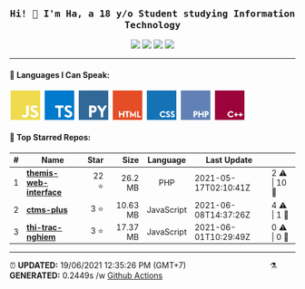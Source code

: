 <h3 align="center"><samp>Hi! 👋 I'm Ha, a 18 y/o Student studying Information Technology</samp></h3>
<div align="center">
	<img src="https://img.shields.io/badge/20-STARS-8cecff?style=for-the-badge">
	<img src="https://img.shields.io/badge/7-REPOS-f2e174?style=for-the-badge">
	<img src="https://img.shields.io/badge/6-FOLLOWERS-ff9eb6?style=for-the-badge">
	<img src="https://estruyf-github.azurewebsites.net/api/VisitorHit?user=belivipro9x99&repo=belivipro9x99&countColor=#ff85c8">
</div>

<hr>

<h4>🧬 Languages I Can Speak:</h4>
<span>
	<img style="margin: 0 2px" width="52" src="assets/icons/js.png" title="JavaScript">
	<img style="margin: 0 2px" width="52" src="assets/icons/ts.png" title="TypeScript">
	<img style="margin: 0 2px" width="52" src="assets/icons/py.png" title="Python">
	<img style="margin: 0 2px" width="52" src="assets/icons/html.png" title="Hypertext Markup Language">
	<img style="margin: 0 2px" width="52" src="assets/icons/css.png" title="Cascading Style Sheets">
	<img style="margin: 0 2px" width="52" src="assets/icons/php.png" title="Hypertext Preprocessor">
	<img style="margin: 0 2px" width="52" src="assets/icons/cpp.png" title="C++">
</span>

<h4>🥇 Top Starred Repos:</h4>

|#|Name|Star|Size|Language|Last Update||
|---|---|---:|---:|:---:|---|--|
|1|**[themis-web-interface](https://github.com/belivipro9x99/themis-web-interface)**|22 ⭐|26.2 MB|PHP|2021-05-17T02:10:41Z|2 ⚠  \|  10 🍴|
|2|**[ctms-plus](https://github.com/belivipro9x99/ctms-plus)**|3 ⭐|10.63 MB|JavaScript|2021-06-08T14:37:26Z|4 ⚠  \|  1 🍴|
|3|**[thi-trac-nghiem](https://github.com/belivipro9x99/thi-trac-nghiem)**|3 ⭐|17.37 MB|JavaScript|2021-06-01T10:29:49Z|0 ⚠  \|  0 🍴|


<hr>

<span style="clear: both">
	<span align="left">⏰ <b>UPDATED:</b> 19/06/2021 12:35:26 PM (GMT+7)</span>
	<span>&emsp;&emsp;&emsp;&emsp;&emsp;&emsp;&emsp;&emsp;&emsp;&emsp;</span>
	<span align="right">⚗ <b>GENERATED:</b> 0.2449s /w <a href="https://github.com/belivipro9x99/belivipro9x99/actions" target="_blank">Github Actions</a></span>
</span>